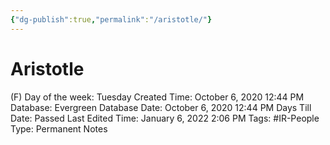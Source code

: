 ```yaml
---
{"dg-publish":true,"permalink":"/aristotle/"}
---
```


# Aristotle

(F) Day of the week: Tuesday
Created Time: October 6, 2020 12:44 PM
Database: Evergreen Database
Date: October 6, 2020 12:44 PM
Days Till Date: Passed
Last Edited Time: January 6, 2022 2:06 PM
Tags: #IR-People
Type: Permanent Notes